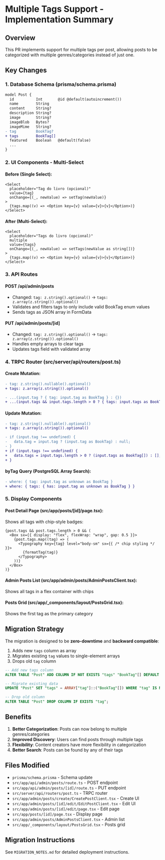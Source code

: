 # Multiple Tags Support - Implementation Summary

## Overview
This PR implements support for multiple tags per post, allowing posts to be categorized with multiple genres/categories instead of just one.

## Key Changes

### 1. Database Schema (prisma/schema.prisma)
```diff
model Post {
  id          Int       @id @default(autoincrement())
  name        String
  content     String?
  description String?
  image       String?
  imageBlob   Bytes?
  imageMime   String?
- tag         BookTag?
+ tags        BookTag[]
  featured    Boolean   @default(false)
  ...
}
```

### 2. UI Components - Multi-Select

#### Before (Single Select):
```tsx
<Select
  placeholder="Tag do livro (opcional)"
  value={tag}
  onChange={(_, newValue) => setTag(newValue)}
>
  {tags.map((v) => <Option key={v} value={v}>{v}</Option>)}
</Select>
```

#### After (Multi-Select):
```tsx
<Select
  placeholder="Tags do livro (opcional)"
  multiple
  value={tags}
  onChange={(_, newValue) => setTags(newValue as string[])}
>
  {tags.map((v) => <Option key={v} value={v}>{v}</Option>)}
</Select>
```

### 3. API Routes

#### POST /api/admin/posts
- Changed: `tag: z.string().optional()` → `tags: z.array(z.string()).optional()`
- Validates and filters tags to only include valid BookTag enum values
- Sends tags as JSON array in FormData

#### PUT /api/admin/posts/[id]
- Changed: `tag: z.string().optional()` → `tags: z.array(z.string()).optional()`
- Handles empty arrays to clear tags
- Updates tags field with validated array

### 4. TRPC Router (src/server/api/routers/post.ts)

#### Create Mutation:
```diff
- tag: z.string().nullable().optional()
+ tags: z.array(z.string()).optional()

- ...(input.tag ? { tag: input.tag as BookTag } : {})
+ ...(input.tags && input.tags.length > 0 ? { tags: input.tags as BookTag[] } : {})
```

#### Update Mutation:
```diff
- tag: z.string().nullable().optional()
+ tags: z.array(z.string()).optional()

- if (input.tag !== undefined) {
-   data.tag = input.tag ? (input.tag as BookTag) : null;
- }
+ if (input.tags !== undefined) {
+   data.tags = input.tags.length > 0 ? (input.tags as BookTag[]) : [];
+ }
```

#### byTag Query (PostgreSQL Array Search):
```diff
- where: { tag: input.tag as unknown as BookTag }
+ where: { tags: { has: input.tag as unknown as BookTag } }
```

### 5. Display Components

#### Post Detail Page (src/app/posts/[id]/page.tsx):
Shows all tags with chip-style badges:
```tsx
{post.tags && post.tags.length > 0 && (
  <Box sx={{ display: "flex", flexWrap: "wrap", gap: 0.5 }}>
    {post.tags.map((tag) => (
      <Typography key={tag} level="body-sm" sx={{ /* chip styling */ }}>
        {formatTag(tag)}
      </Typography>
    ))}
  </Box>
)}
```

#### Admin Posts List (src/app/admin/posts/AdminPostsClient.tsx):
Shows all tags in a flex container with chips

#### Posts Grid (src/app/_components/layout/PostsGrid.tsx):
Shows the first tag as the primary category

## Migration Strategy

The migration is designed to be **zero-downtime** and **backward compatible**:

1. Adds new `tags` column as array
2. Migrates existing `tag` values to single-element arrays
3. Drops old `tag` column

```sql
-- Add new tags column
ALTER TABLE "Post" ADD COLUMN IF NOT EXISTS "tags" "BookTag"[] DEFAULT '{}';

-- Migrate existing data
UPDATE "Post" SET "tags" = ARRAY["tag"]::("BookTag"[]) WHERE "tag" IS NOT NULL;

-- Drop old column
ALTER TABLE "Post" DROP COLUMN IF EXISTS "tag";
```

## Benefits

1. **Better Categorization**: Posts can now belong to multiple genres/categories
2. **Improved Discovery**: Users can find posts through multiple tags
3. **Flexibility**: Content creators have more flexibility in categorization
4. **Better Search**: Posts can be found by any of their tags

## Files Modified

- `prisma/schema.prisma` - Schema update
- `src/app/api/admin/posts/route.ts` - POST endpoint
- `src/app/api/admin/posts/[id]/route.ts` - PUT endpoint
- `src/server/api/routers/post.ts` - TRPC router
- `src/app/admin/posts/create/CreatePostClient.tsx` - Create UI
- `src/app/admin/posts/[id]/edit/EditPostClient.tsx` - Edit UI
- `src/app/admin/posts/[id]/edit/page.tsx` - Edit page
- `src/app/posts/[id]/page.tsx` - Display page
- `src/app/admin/posts/AdminPostsClient.tsx` - Admin list
- `src/app/_components/layout/PostsGrid.tsx` - Posts grid

## Migration Instructions

See `MIGRATION_NOTES.md` for detailed deployment instructions.

